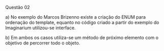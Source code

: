Questão 02

a) No exemplo do Marcos Brizenno existe a criação do ENUM para ordenação do template, equanto no código criado a partir do exemplo do Imaginarium utilizou-se interface.

b) Em ambos os casos utiliza-se um método de próximo elemento com o objetivo de percorrer todo o objeto.